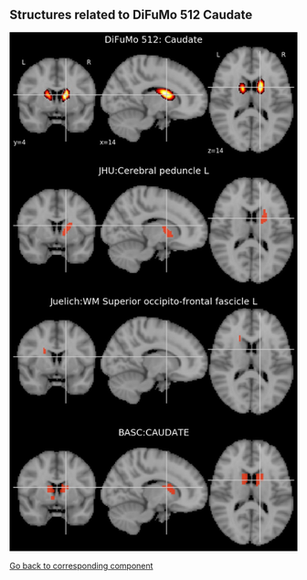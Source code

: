 


## Structures related to DiFuMo 512 Caudate

![31](31.jpg "Structures related to DiFuMo 512 Caudate")

[Go back to corresponding component](https://parietal-inria.github.io/DiFuMo/512/html/31.html)